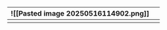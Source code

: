 
| ![[Pasted image 20250516114902.png]] |     |
| ------------------------------------ | --- |
|                                      |     |
